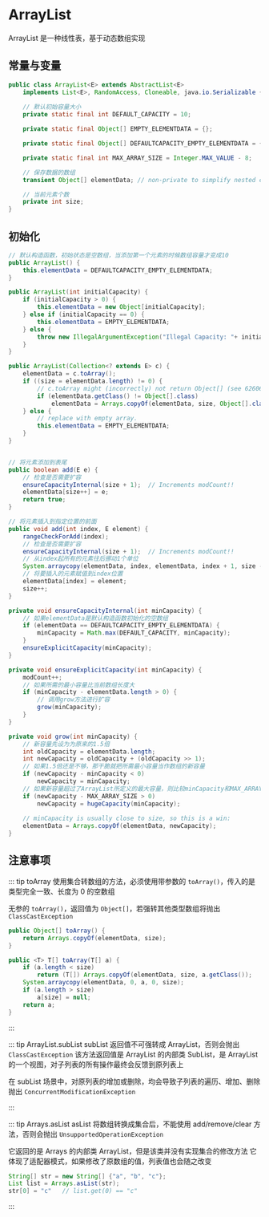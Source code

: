 # ArrayList

ArrayList 是一种线性表，基于动态数组实现

## 常量与变量

```java
public class ArrayList<E> extends AbstractList<E>
    implements List<E>, RandomAccess, Cloneable, java.io.Serializable {
      
    // 默认初始容量大小
    private static final int DEFAULT_CAPACITY = 10;

    private static final Object[] EMPTY_ELEMENTDATA = {};

    private static final Object[] DEFAULTCAPACITY_EMPTY_ELEMENTDATA = {};

    private static final int MAX_ARRAY_SIZE = Integer.MAX_VALUE - 8;

    // 保存数据的数组
    transient Object[] elementData; // non-private to simplify nested class access

    // 当前元素个数
    private int size;
}
```

## 初始化

```java
// 默认构造函数，初始状态是空数组，当添加第一个元素的时候数组容量才变成10
public ArrayList() {
    this.elementData = DEFAULTCAPACITY_EMPTY_ELEMENTDATA;
}

public ArrayList(int initialCapacity) {
    if (initialCapacity > 0) {
        this.elementData = new Object[initialCapacity];
    } else if (initialCapacity == 0) {
        this.elementData = EMPTY_ELEMENTDATA;
    } else {
        throw new IllegalArgumentException("Illegal Capacity: "+ initialCapacity);
    }
}

public ArrayList(Collection<? extends E> c) {
    elementData = c.toArray();
    if ((size = elementData.length) != 0) {
        // c.toArray might (incorrectly) not return Object[] (see 6260652)
        if (elementData.getClass() != Object[].class)
            elementData = Arrays.copyOf(elementData, size, Object[].class);
    } else {
        // replace with empty array.
        this.elementData = EMPTY_ELEMENTDATA;
    }
}
```

```java

// 将元素添加到表尾
public boolean add(E e) {
    // 检查是否需要扩容
    ensureCapacityInternal(size + 1);  // Increments modCount!!
    elementData[size++] = e;
    return true;
}

// 将元素插入到指定位置的前面
public void add(int index, E element) {
    rangeCheckForAdd(index);
    // 检查是否需要扩容
    ensureCapacityInternal(size + 1);  // Increments modCount!!
    // 从index起所有的元素往后挪动1个单位
    System.arraycopy(elementData, index, elementData, index + 1, size - index);
    // 将要插入的元素赋值到index位置
    elementData[index] = element;
    size++;
}

private void ensureCapacityInternal(int minCapacity) {
    // 如果elementData是默认构造函数初始化的空数组
    if (elementData == DEFAULTCAPACITY_EMPTY_ELEMENTDATA) {
        minCapacity = Math.max(DEFAULT_CAPACITY, minCapacity);
    }
    ensureExplicitCapacity(minCapacity);
}

private void ensureExplicitCapacity(int minCapacity) {
    modCount++;
    // 如果所需的最小容量比当前数组长度大   
    if (minCapacity - elementData.length > 0) {
        // 调用grow方法进行扩容
        grow(minCapacity);
    }
}

private void grow(int minCapacity) {
    // 新容量先设为为原来的1.5倍
    int oldCapacity = elementData.length;
    int newCapacity = oldCapacity + (oldCapacity >> 1);
    // 如果1.5倍还是不够，那干脆就把所需最小容量当作数组的新容量
    if (newCapacity - minCapacity < 0)
        newCapacity = minCapacity;
    // 如果新容量超过了ArrayList所定义的最大容量，则比较minCapacity和MAX_ARRAY_SIZE，         
    if (newCapacity - MAX_ARRAY_SIZE > 0)
        newCapacity = hugeCapacity(minCapacity);
      
    // minCapacity is usually close to size, so this is a win:
    elementData = Arrays.copyOf(elementData, newCapacity);
}
```

## 注意事项
::: tip toArray
使用集合转数组的方法，必须使用带参数的 `toArray()`，传入的是类型完全一致、长度为 0 的空数组

无参的 `toArray()`，返回值为 `Object[]`，若强转其他类型数组将抛出 `ClassCastException`

```java
public Object[] toArray() {
    return Arrays.copyOf(elementData, size);
}

public <T> T[] toArray(T[] a) {
    if (a.length < size)
        return (T[]) Arrays.copyOf(elementData, size, a.getClass());
    System.arraycopy(elementData, 0, a, 0, size);
    if (a.length > size)
        a[size] = null;
    return a;
}
```
:::



::: tip ArrayList.subList
subList 返回值不可强转成 ArrayList，否则会抛出 `ClassCastException`
该方法返回值是 ArrayList 的内部类 SubList，是 ArrayList 的一个视图，对子列表的所有操作最终会反馈到原列表上

在 subList 场景中，对原列表的增加或删除，均会导致子列表的遍历、增加、删除抛出 `ConcurrentModificationException`

:::

::: tip Arrays.asList
asList 将数组转换成集合后，不能使用 add/remove/clear 方法，否则会抛出 `UnsupportedOperationException`

它返回的是 Arrays 的内部类 ArrayList，但是该类并没有实现集合的修改方法
它体现了适配器模式，如果修改了原数组的值，列表值也会随之改变
```java
String[] str = new String[] {"a", "b", "c"};   
List list = Arrays.asList(str); 
str[0] = "c"   // list.get(0) == "c"
```
:::



